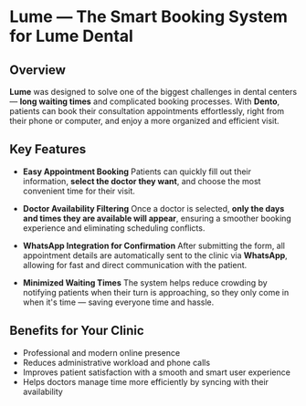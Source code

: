 

# **Lume — The Smart Booking System for Lume Dental**


## **Overview**

**Lume** was designed to solve one of the biggest challenges in dental centers — **long waiting times** and complicated booking processes. With **Dento**, patients can book their consultation appointments effortlessly, right from their phone or computer, and enjoy a more organized and efficient visit.

## **Key Features**

* **Easy Appointment Booking**
  Patients can quickly fill out their information, **select the doctor they want**, and choose the most convenient time for their visit.

* **Doctor Availability Filtering**
  Once a doctor is selected, **only the days and times they are available will appear**, ensuring a smoother booking experience and eliminating scheduling conflicts.

* **WhatsApp Integration for Confirmation**
  After submitting the form, all appointment details are automatically sent to the clinic via **WhatsApp**, allowing for fast and direct communication with the patient.

* **Minimized Waiting Times**
  The system helps reduce crowding by notifying patients when their turn is approaching, so they only come in when it's time — saving everyone time and hassle.

## **Benefits for Your Clinic**

* Professional and modern online presence
* Reduces administrative workload and phone calls
* Improves patient satisfaction with a smooth and smart user experience
* Helps doctors manage time more efficiently by syncing with their availability

